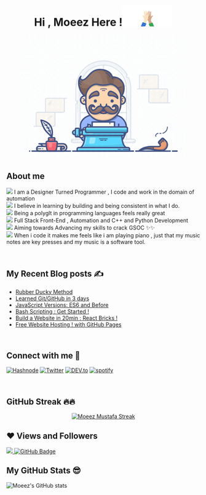 <!--
**Moeez Mustafa** is a ✨ _special_ ✨ repository because its `README.md` (this file) appears on your GitHub profile.

Here are some ideas to get you started:

- 🔭 I’m currently working on ...
- 🌱 I’m currently learning ...
- 👯 I’m looking to collaborate on ...
- 🤔 I’m looking for help with ...
- 💬 Ask me about ...
- 📫 How to reach me: ...
- 😄 Pronouns: ...
- ⚡ Fun fact: ...
-->
<h1 align="center">Hi , Moeez Here !<img src="wave.gif" width="130"></h1>




<!-- <img align='center' src="main.gif" width="130"> -->
<p align=center>
 <img align='center' src="main.gif" width="430"> 
<!-- </p>
<h2> 
 
![Moeez's GitHub stats](https://github-readme-stats.vercel.app/api?username=moezmustafa&theme=cobalt&show_icons=true)

<a href="https://github.com/moezmustafa"><img alt="M Zaeem Nasir's Activity Graph" src="https://activity-graph.herokuapp.com/graph?username=moezmustafa&bg_color=0D1117&color=5BCDEC&line=5BCDEC&point=FFFFFF&hide_border=true" /></a>

</p> -->
 
<!--  <h2>

  <p align="center">
  <img src="https://github.com/moezmustafa/moezmustafa/raw/output/github-contribution-grid-snake.svg" alt="snake"></center>
</p>
 -->

## About me
<img height="30" src="https://media.giphy.com/media/eKbJSqshfVXbMTdLKN/giphy.gif"> I am a Designer Turned Programmer , I code and work in the domain of automation<br>
<img height="30" src="https://media.giphy.com/media/eKbJSqshfVXbMTdLKN/giphy.gif"> I believe in learning by building and being consistent in what I do. <br>
<img height="30" src="https://media.giphy.com/media/eKbJSqshfVXbMTdLKN/giphy.gif"> Being a polyglt in programming languages feels really great<br>
<img height="30" src="https://media.giphy.com/media/eKbJSqshfVXbMTdLKN/giphy.gif"> Full Stack Front-End , Automation and C++ and Python Development<br>
<img height="30" src="https://media.giphy.com/media/eKbJSqshfVXbMTdLKN/giphy.gif"> Aiming towards Advancing my skills to crack GSOC ✨✨<br>
<img height="30" src="https://media.giphy.com/media/eKbJSqshfVXbMTdLKN/giphy.gif"> When i code it makes me feels like i am playing piano , just that my music notes are key presses and my music is a software tool.

<br>

## My Recent Blog posts ✍️

- [Rubber Ducky Method](https://moezmustafa.medium.com/rubber-ducky-method-f80907a83853)
- [Learned Git/GitHub in 3 days](https://moezmustafa.medium.com/learned-git-github-in-3-days-b1eb3deca0da)
- [JavaScript Versions: ES6 and Before](https://moezmustafa.medium.com/javascript-versions-es6-and-before-4182e8a43626)
- [Bash Scripting : Get Started !](https://moezmustafa.medium.com/bash-scripting-get-started-89d5e3756cc9)
- [Build a Website in 20min : React Bricks !](https://moezmustafa.medium.com/react-bricks-create-a-site-in-20min-448be5ec1df4)
- [Free Website Hosting ! with GitHub Pages](https://moezmustafa.medium.com/free-website-hosting-with-github-pages-4ebeedbd8d82)

<br>

<!-- ## Challanges Ive Done 

[![Challenge | 100 Days of Code](https://img.shields.io/static/v1?label=Challenge&labelColor=384357&message=100%20Days%20of%20Code&color=00b4ee&style=for-the-badge&link=https://www.100daysofcode.com)](https://www.100daysofcode.com)

<br> -->
<!-- 
## Tech Stack 🚀
![HTML5](https://img.shields.io/badge/html5-%23E34F26.svg?style=for-the-badge&logo=html5&logoColor=white)
![CSS3](https://img.shields.io/badge/css3-%231572B6.svg?style=for-the-badge&logo=css3&logoColor=white)
![SASS](https://img.shields.io/badge/SASS-hotpink.svg?style=for-the-badge&logo=SASS&logoColor=white)
![Bootstrap](https://img.shields.io/badge/bootstrap-%23563D7C.svg?style=for-the-badge&logo=bootstrap&logoColor=white)
![TailwindCSS](https://img.shields.io/badge/tailwindcss-%2338B2AC.svg?style=for-the-badge&logo=tailwind-css&logoColor=white)
![JavaScript](https://img.shields.io/badge/javascript-%23323330.svg?style=for-the-badge&logo=javascript&logoColor=%23F7DF1E)
![React](https://img.shields.io/badge/react-%2320232a.svg?style=for-the-badge&logo=react&logoColor=%2361DAFB)
![Redux](https://img.shields.io/badge/redux-%23593d88.svg?style=for-the-badge&logo=redux&logoColor=white)
![Express.js](https://img.shields.io/badge/express.js-%23404d59.svg?style=for-the-badge&logo=express&logoColor=%2361DAFB)
![NodeJS](https://img.shields.io/badge/node.js-6DA55F?style=for-the-badge&logo=node.js&logoColor=white)
![MongoDB](https://img.shields.io/badge/MongoDB-%234ea94b.svg?style=for-the-badge&logo=mongodb&logoColor=white)
![C++](https://img.shields.io/badge/c++-%2300599C.svg?style=for-the-badge&logo=c%2B%2B&logoColor=white)
![Python](https://img.shields.io/badge/python-3670A0?style=for-the-badge&logo=python&logoColor=ffdd54)
![Pandas](https://img.shields.io/badge/pandas-%23150458.svg?style=for-the-badge&logo=pandas&logoColor=white)
![NumPy](https://img.shields.io/badge/numpy-%23013243.svg?style=for-the-badge&logo=numpy&logoColor=white)
![PyTorch](https://img.shields.io/badge/PyTorch-%23EE4C2C.svg?style=for-the-badge&logo=PyTorch&logoColor=white)
![SQLite](https://img.shields.io/badge/sqlite-%2307405e.svg?style=for-the-badge&logo=sqlite&logoColor=white)
![Linux](https://img.shields.io/badge/Linux-FCC624?style=for-the-badge&logo=linux&logoColor=black)

<br> -->






<!-- <br>

## Design Stack
![After_effects](https://img.shields.io/badge/Adobe%20after%20affects-CF96FD?style=for-the-badge&logo=Adobe%20after%20effects&logoColor=393665)
![CC](https://img.shields.io/badge/Adobe%20Creative%20Cloud-DA1F26?style=for-the-badge&logo=Adobe%20Creative%20Cloud&logoColor=white)
![illustrator](https://img.shields.io/badge/Adobe%20Illustrator-FF9A00?style=for-the-badge&logo=adobe%20illustrator&logoColor=white)
![photoshop](https://img.shields.io/badge/Adobe%20Photoshop-31A8FF?style=for-the-badge&logo=Adobe%20Photoshop&logoColor=black)
![premier](https://img.shields.io/badge/Adobe%20Premiere%20Pro-9999FF?style=for-the-badge&logo=Adobe%20Premiere%20Pro&logoColor=white)
![lightroom](https://img.shields.io/badge/Adobe%20Lightroom-31A8FF?style=for-the-badge&logo=Adobe%20Lightroom&logoColor=white)
 -->

<!-- ## Ui/Ux Stack
![notion](https://img.shields.io/badge/Notion-000000?style=for-the-badge&logo=notion&logoColor=white)
![figma](https://img.shields.io/badge/Figma-F24E1E?style=for-the-badge&logo=figma&logoColor=white)
![XD](https://img.shields.io/badge/Adobe%20XD-470137?style=for-the-badge&logo=Adobe%20XD&logoColor=#FF61F6)
![gimp](https://img.shields.io/badge/gimp-5C5543?style=for-the-badge&logo=gimp&logoColor=white)
![sketch](https://img.shields.io/badge/Sketch-FFB387?style=for-the-badge&logo=sketch&logoColor=black)
![miro](https://img.shields.io/badge/Miro-050038?style=for-the-badge&logo=Miro&logoColor=white)

 -->



<!-- ## Tools I Use ✨

![Figma](https://img.shields.io/badge/figma-%23F24E1E.svg?style=for-the-badge&logo=figma&logoColor=white)
![Canva](https://img.shields.io/badge/Canva-%2300C4CC.svg?style=for-the-badge&logo=Canva&logoColor=white)
![Adobe XD](https://img.shields.io/badge/Adobe%20XD-470137?style=for-the-badge&logo=Adobe%20XD&logoColor=#FF61F6)
![CodePen](https://img.shields.io/badge/CodePen-white?style=for-the-badge&logo=codepen&logoColor=black)
![Visual Studio Code](https://img.shields.io/badge/Visual%20Studio%20Code-0078d7.svg?style=for-the-badge&logo=visual-studio-code&logoColor=white)
![Visual Studio](https://img.shields.io/badge/Visual%20Studio-5C2D91.svg?style=for-the-badge&logo=visual-studio&logoColor=white)
![Vim](https://img.shields.io/badge/VIM-%2311AB00.svg?style=for-the-badge&logo=vim&logoColor=white)
![PyCharm](https://img.shields.io/badge/pycharm-143?style=for-the-badge&logo=pycharm&logoColor=black&color=black&labelColor=green)
![Jupyter Notebook](https://img.shields.io/badge/jupyter-%23FA0F00.svg?style=for-the-badge&logo=jupyter&logoColor=white)

<br> -->


## Connect with me 🤙

[<img alt="Hashnode" src="https://img.shields.io/badge/Hashnode-2962FF?style=for-the-badge&logo=hashnode&logoColor=white" />]()
[<img alt="Twitter" src="https://img.shields.io/badge/Twitter-1DA1F2?style=for-the-badge&logo=twitter&logoColor=white" />](https://twitter.com/acecornball)
[<img alt="DEV.to" src="https://img.shields.io/badge/dev.to-0A0A0A?style=for-the-badge&logo=dev.to&logoColor=white" />]()
[<img alt="spotify" src="https://img.shields.io/badge/Spotify-1ED760?&style=for-the-badge&logo=spotify&logoColor=white" />](https://open.spotify.com/user/moeez.mustafa)

<br>

## GitHub Streak 🔥🔥
<p align="center">
    <a href="https://github.com/moezmustafa">
        <img title="Streak Stats" alt="Moeez Mustafa Streak" src="https://github-readme-streak-stats.herokuapp.com/?user=moezmustafa&theme=black-ice&hide_border=true&stroke=0000&background=060A0CD0"/>
    </a>
</p>

## ❤ Views and Followers

<a href="https://github.com/moezmustafa/github-profile-views-counter">
    <img src="https://komarev.com/ghpvc/?username=moezmustafa">
</a>
<a href="https://github.com/moezmustafa?tab=followers"><img src="https://img.shields.io/github/followers/moezmustafa?label=Followers&style=social" alt="GitHub Badge"></a>

## My GitHub Stats 😎
![Moeez's GitHub stats](https://github-readme-stats.vercel.app/api?username=moezmustafa&theme=cobalt&show_icons=true)
